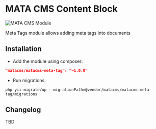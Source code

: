 MATA CMS Content Block
==========================================

![MATA CMS Module](https://s3-eu-west-1.amazonaws.com/qi-interactive/assets/mata-cms/gear-mata-logo%402x.png)


Meta Tags module allows adding meta tags into documents


Installation
------------

- Add the module using composer:

```json
"matacms/matacms-meta-tag": "~1.0.0"
```

-  Run migrations
```
php yii migrate/up --migrationPath=@vendor/matacms/matacms-meta-tag/migrations
```

Changelog
---------

TBD
